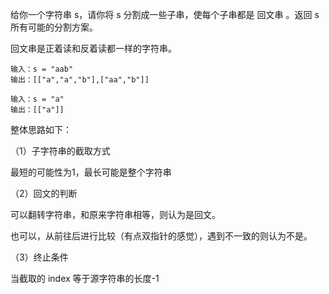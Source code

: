 给你一个字符串 s，请你将 s 分割成一些子串，使每个子串都是 回文串 。返回 s 所有可能的分割方案。

回文串是正着读和反着读都一样的字符串。



```
输入：s = "aab"
输出：[["a","a","b"],["aa","b"]]

输入：s = "a"
输出：[["a"]] 
```



整体思路如下：

（1）子字符串的截取方式

最短的可能性为1，最长可能是整个字符串

（2）回文的判断

可以翻转字符串，和原来字符串相等，则认为是回文。

也可以，从前往后进行比较（有点双指针的感觉），遇到不一致的则认为不是。

（3）终止条件

当截取的 index 等于源字符串的长度-1




